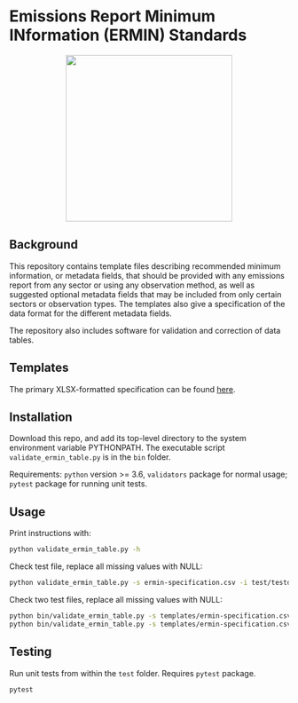 # Emissions Report Minimum INformation (ERMIN) Standards
<p align="center">
  <img src="https://github.com/knights-lab/ermin-standards/blob/main/images/ermin-square-logo.jpg?raw=true" width="300" height="300">
</p>

## Background
This repository contains template files describing recommended minimum information, or metadata fields, that should be provided with any emissions report from any sector or using any observation method, as well as suggested optional metadata fields that may be included from only certain sectors or observation types. The templates also give a specification of the data format for the different metadata fields.

The repository also includes software for validation and correction of data tables.

## Templates
The primary XLSX-formatted specification can be found [here](https://github.com/knights-lab/ermin-standards/blob/main/templates/ermin-specification.xlsx?raw=true). 

## Installation
Download this repo, and add its top-level directory to the system environment variable PYTHONPATH. The executable script `validate_ermin_table.py` is in the `bin` folder.

Requirements: `python` version >= 3.6, `validators` package for normal usage; `pytest` package for running unit tests.

## Usage
Print instructions with:
```bash
python validate_ermin_table.py -h
```

Check test file, replace all missing values with NULL:
```bash
python validate_ermin_table.py -s ermin-specification.csv -i test/testdata/testinput1.csv -o t1-fix.csv -v -a
```

Check two test files, replace all missing values with NULL:
```bash
python bin/validate_ermin_table.py -s templates/ermin-specification.csv -i test/testdata/testinput1.csv -o t1-fix.csv -v -a
python bin/validate_ermin_table.py -s templates/ermin-specification.csv -i test/testdata/testinput2.csv -o t2-fix.csv -v -a
```

## Testing
Run unit tests from within the `test` folder. Requires `pytest` package.
```bash
pytest
```
